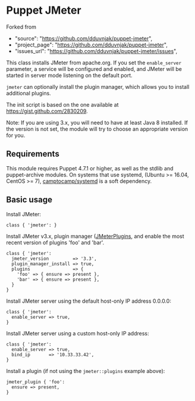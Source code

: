 # Puppet JMeter

Forked from
- "source": "https://github.com/dduvnjak/puppet-jmeter",
- "project_page": "https://github.com/dduvnjak/puppet-jmeter",
- "issues_url": "https://github.com/dduvnjak/puppet-jmeter/issues",

This class installs JMeter from apache.org. If you set the `enable_server` parameter, a service will be configured and enabled, and JMeter will be started in server mode listening on the default port.

`jmeter` can optionally install the plugin manager, which allows you to install additional plugins.

The init script is based on the one available at https://gist.github.com/2830209.

Note: If you are using 3.x, you will need to have at least Java 8 installed. If the version is not set, the module will try to choose an appropriate version for you.

Requirements
------------

This module requires Puppet 4.7.1 or higher, as well as the stdlib and puppet-archive modules. On systems that use systemd,
(Ubuntu >= 16.04, CentOS >= 7), [camptocamp/systemd](https://forge.puppet.com/camptocamp/systemd) is a soft dependency.

Basic usage
-----------

Install JMeter:

    class { 'jmeter': }

Install JMeter v3.x, plugin manager ([JMeterPlugins](http://jmeter-plugins.org/), and enable the most recent version of plugins 'foo' and 'bar'.

    class { 'jmeter':
      jmeter_version         => '3.3',
      plugin_manager_install => true,
      plugins                => {
        'foo' => { ensure => present },
        'bar' => { ensure => present },
      }
    }

Install JMeter server using the default host-only IP address 0.0.0.0:

    class { 'jmeter':
      enable_server => true,
    }

Install JMeter server using a custom host-only IP address:

    class { 'jmeter':
      enable_server => true,
      bind_ip       => '10.33.33.42',
    }

Install a plugin (if not using the `jmeter::plugins` example above):

    jmeter_plugin { 'foo':
      ensure => present,
    }
